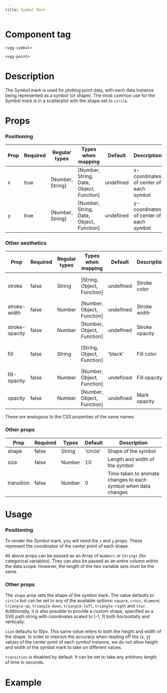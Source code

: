 ```yaml
---
title: Symbol Mark
---
```


# Component tag

`<vgg-symbol>`

`<vgg-point>`

# Description

The Symbol mark is used for plotting point data, with each data instance being represented as a symbol (or shape). The most common use for the Symbol mark is in a scatterplot with the shape set to `circle`.

# Props

### Positioning

| Prop | Required | Regular types   | Types when mapping                       | Default   | Description                              | Unit(s)           |
| ---- | -------- | --------------- | ---------------------------------------- | --------- | ---------------------------------------- | ----------------- |
| x    | true     | [Number, String]| [Number, String, Date, Object, Function] | undefined | x-coordinates of center of each symbol   | Local coordinates |
| y    | true     | [Number, String]| [Number, String, Date, Object, Function] | undefined | y-coordinates of center of each symbol   | Local coordinates |

### Other aesthetics

| Prop           | Required | Regular types | Types when mapping         | Default   | Description    | Unit(s)                    |
|----------------|----------|---------------|----------------------------|-----------|----------------|----------------------------|
| stroke         | false    | String        | [String, Object, Function] | undefined | Stroke color   | Named color, hex, rgb, hsl |
| stroke-width   | false    | Number        | [Number, Object, Function] | undefined | Stroke width   | Screen pixel               |
| stroke-opacity | false    | Number        | [Number, Object, Function] | undefined | Stroke opacity | Number between 0 to 1      |
| fill           | false    | String        | [String, Object, Function] | 'black'   | Fill color     | Named color, hex, rgb, hsl |
| fill-opacity   | false    | Number        | [Number, Object, Function] | undefined | Fill opacity   | Number between 0 and 1     |
| opacity        | false    | Number        | [Number, Object, Function] | undefined | Mark opacity   | Number between 0 and 1     |

These are analogous to the CSS properties of the same names.

### Other props

| Prop        | Required | Types   | Default | Description                                                              |
| ----------- | -------- | ------- | ------- | ------------------------------------------------------------------------ |
| shape       | false    | String  | 'circle'| Shape of the symbol                                                      |
| size        | false    | Number  | 10      | Length and width of the symbol                                           |
| transition  | false    | Number  | 0       | Time taken to animate changes to each symbol when data changes           |

# Usage

### Positioning

To render the Symbol mark, you will need the `x` and `y` props. These represent the coordinates of the center point of each shape.

All above props can be passed as an Array of `Numbers` or `Strings` (for categorical variables). They can also be passed as an entire column within the data scope. However, the length of the two variable sets must be the same.

### Other props

The `shape` prop sets the shape of the symbol mark. The value defaults to `circle` but can be set to any of the available options: `square`, `cross`, `diamond`, `triangle-up`, `triangle-down`, `triangle-left`, `triangle-right` and `star`. Additionally, it is also possible to provide a custom shape, specified as a SVG path string with coordinates scaled to [-1, 1] both horizontally and vertically.

`size` defaults to 10px. This same value refers to both the height and width of the shape. In order to improve the accuracy when reading off the (x, y) values of the center point of each symbol instance, we do not allow height and width of the symbol mark to take on different values.

`transition` is disabled by default. It can be set to take any arbitrary length of time in seconds.

# Example

<SymbolMarkDemo />
